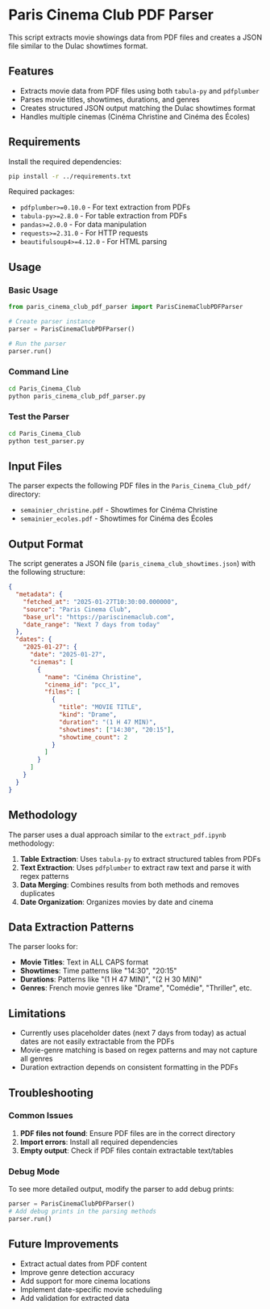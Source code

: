 # Paris Cinema Club PDF Parser

This script extracts movie showings data from PDF files and creates a JSON file similar to the Dulac showtimes format.

## Features

- Extracts movie data from PDF files using both `tabula-py` and `pdfplumber`
- Parses movie titles, showtimes, durations, and genres
- Creates structured JSON output matching the Dulac showtimes format
- Handles multiple cinemas (Cinéma Christine and Cinéma des Écoles)

## Requirements

Install the required dependencies:

```bash
pip install -r ../requirements.txt
```

Required packages:
- `pdfplumber>=0.10.0` - For text extraction from PDFs
- `tabula-py>=2.8.0` - For table extraction from PDFs
- `pandas>=2.0.0` - For data manipulation
- `requests>=2.31.0` - For HTTP requests
- `beautifulsoup4>=4.12.0` - For HTML parsing

## Usage

### Basic Usage

```python
from paris_cinema_club_pdf_parser import ParisCinemaClubPDFParser

# Create parser instance
parser = ParisCinemaClubPDFParser()

# Run the parser
parser.run()
```

### Command Line

```bash
cd Paris_Cinema_Club
python paris_cinema_club_pdf_parser.py
```

### Test the Parser

```bash
cd Paris_Cinema_Club
python test_parser.py
```

## Input Files

The parser expects the following PDF files in the `Paris_Cinema_Club_pdf/` directory:

- `semainier_christine.pdf` - Showtimes for Cinéma Christine
- `semainier_ecoles.pdf` - Showtimes for Cinéma des Écoles

## Output Format

The script generates a JSON file (`paris_cinema_club_showtimes.json`) with the following structure:

```json
{
  "metadata": {
    "fetched_at": "2025-01-27T10:30:00.000000",
    "source": "Paris Cinema Club",
    "base_url": "https://pariscinemaclub.com",
    "date_range": "Next 7 days from today"
  },
  "dates": {
    "2025-01-27": {
      "date": "2025-01-27",
      "cinemas": [
        {
          "name": "Cinéma Christine",
          "cinema_id": "pcc_1",
          "films": [
            {
              "title": "MOVIE TITLE",
              "kind": "Drame",
              "duration": "(1 H 47 MIN)",
              "showtimes": ["14:30", "20:15"],
              "showtime_count": 2
            }
          ]
        }
      ]
    }
  }
}
```

## Methodology

The parser uses a dual approach similar to the `extract_pdf.ipynb` methodology:

1. **Table Extraction**: Uses `tabula-py` to extract structured tables from PDFs
2. **Text Extraction**: Uses `pdfplumber` to extract raw text and parse it with regex patterns
3. **Data Merging**: Combines results from both methods and removes duplicates
4. **Date Organization**: Organizes movies by date and cinema

## Data Extraction Patterns

The parser looks for:

- **Movie Titles**: Text in ALL CAPS format
- **Showtimes**: Time patterns like "14:30", "20:15"
- **Durations**: Patterns like "(1 H 47 MIN)", "(2 H 30 MIN)"
- **Genres**: French movie genres like "Drame", "Comédie", "Thriller", etc.

## Limitations

- Currently uses placeholder dates (next 7 days from today) as actual dates are not easily extractable from the PDFs
- Movie-genre matching is based on regex patterns and may not capture all genres
- Duration extraction depends on consistent formatting in the PDFs

## Troubleshooting

### Common Issues

1. **PDF files not found**: Ensure PDF files are in the correct directory
2. **Import errors**: Install all required dependencies
3. **Empty output**: Check if PDF files contain extractable text/tables

### Debug Mode

To see more detailed output, modify the parser to add debug prints:

```python
parser = ParisCinemaClubPDFParser()
# Add debug prints in the parsing methods
parser.run()
```

## Future Improvements

- Extract actual dates from PDF content
- Improve genre detection accuracy
- Add support for more cinema locations
- Implement date-specific movie scheduling
- Add validation for extracted data 